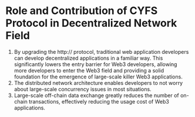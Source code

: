 # Role and Contribution of CYFS Protocol in Decentralized Network Field

1. By upgrading the http:// protocol, traditional web application developers can develop decentralized applications in a familiar way. This significantly lowers the entry barrier for Web3 developers, allowing more developers to enter the Web3 field and providing a solid foundation for the emergence of large-scale killer Web3 applications.
2. The distributed network architecture enables developers to not worry about large-scale concurrency issues in most situations.
3. Large-scale off-chain data exchange greatly reduces the number of on-chain transactions, effectively reducing the usage cost of Web3 applications.
